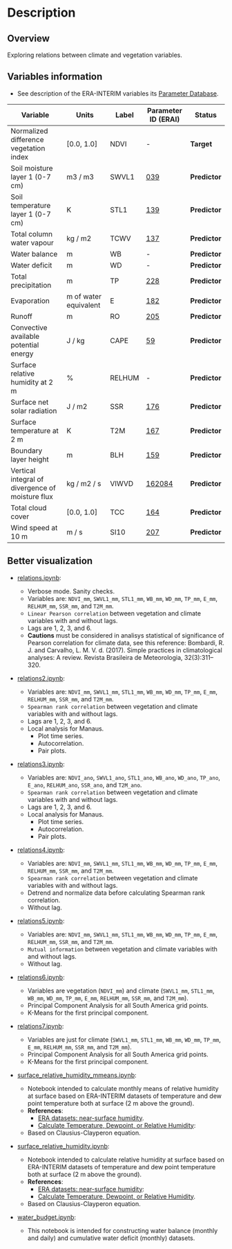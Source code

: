 # Description

## Overview

Exploring relations between climate and vegetation variables.

## Variables information

- See description of the ERA-INTERIM variables its [Parameter Database](https://apps.ecmwf.int/codes/grib/param-db).
 
| Variable | Units | Label | Parameter ID (ERAI) | Status |
| --- | --- | --- | --- | --- |
| Normalized difference vegetation index | [0.0, 1.0] | NDVI | - | **Target** |
| Soil moisture layer 1 (0-7 cm) | m3 / m3 | SWVL1 | [039](https://apps.ecmwf.int/codes/grib/param-db?id=39) | **Predictor** |
| Soil temperature layer 1 (0-7 cm) | K | STL1 | [139](https://apps.ecmwf.int/codes/grib/param-db?id=139) | **Predictor** |
| Total column water vapour | kg / m2 | TCWV | [137](https://apps.ecmwf.int/codes/grib/param-db?id=137) | **Predictor** |
| Water balance | m | WB | - | **Predictor** |
| Water deficit | m | WD | - | **Predictor** |
| Total precipitation | m | TP | [228](https://apps.ecmwf.int/codes/grib/param-db?id=228) | **Predictor** |
| Evaporation | m of water equivalent | E | [182](https://apps.ecmwf.int/codes/grib/param-db?id=182) | **Predictor** |
| Runoff | m | RO | [205](https://apps.ecmwf.int/codes/grib/param-db?id=205) | **Predictor** |
| Convective available potential energy | J / kg | CAPE | [59](https://apps.ecmwf.int/codes/grib/param-db?id=59) | **Predictor** |
| Surface relative humidity at 2 m | % | RELHUM | - | **Predictor** |
| Surface net solar radiation | J / m2 | SSR | [176](https://apps.ecmwf.int/codes/grib/param-db?id=176) | **Predictor** |
| Surface temperature at 2 m | K | T2M | [167](https://apps.ecmwf.int/codes/grib/param-db?id=167) | **Predictor** |
| Boundary layer height | m | BLH | [159](https://apps.ecmwf.int/codes/grib/param-db?id=159) | **Predictor** |
| Vertical integral of divergence of moisture flux | kg / m2 / s| VIWVD | [162084](https://apps.ecmwf.int/codes/grib/param-db?id=162084) | **Predictor** |
| Total cloud cover | [0.0, 1.0] | TCC | [164](https://apps.ecmwf.int/codes/grib/param-db?id=164) | **Predictor** |
| Wind speed at 10 m | m / s| SI10 | [207](https://apps.ecmwf.int/codes/grib/param-db?id=207) | **Predictor** |

## Better visualization


- [relations.ipynb](https://nbviewer.jupyter.org/github/SandroAlex/phd/blob/master/notebooks/multiple_variables/relations.ipynb?flush_cache=true): 
    - Verbose mode. Sanity checks.
    - Variables are: `NDVI_mm`, `SWVL1_mm`, `STL1_mm`, `WB_mm`, `WD_mm`, `TP_mm`, `E_mm`, `RELHUM_mm`, `SSR_mm`, and `T2M_mm`.
    - `Linear Pearson correlation` between vegetation and climate variables with and without lags.
    - Lags are 1, 2, 3, and 6.
    - **Cautions** must be considered in analisys statistical of significance of Pearson correlation for climate data, see this reference: Bombardi, R. J. and Carvalho, L. M. V. d. (2017). Simple practices in climatological analyses: A review. Revista Brasileira de Meteorologia, 32(3):311–320.


- [relations2.ipynb](https://nbviewer.jupyter.org/github/SandroAlex/phd/blob/master/notebooks/multiple_variables/relations2.ipynb?flush_cache=true): 
    - Variables are: `NDVI_mm`, `SWVL1_mm`, `STL1_mm`, `WB_mm`, `WD_mm`, `TP_mm`, `E_mm`, `RELHUM_mm`, `SSR_mm`, and `T2M_mm`.
    - `Spearman rank correlation` between vegetation and climate variables with and without lags.
    - Lags are 1, 2, 3, and 6.
    - Local analysis for Manaus.
        - Plot time series.
        - Autocorrelation.
        - Pair plots.


- [relations3.ipynb](https://nbviewer.jupyter.org/github/SandroAlex/phd/blob/master/notebooks/multiple_variables/relations3.ipynb?flush_cache=true): 
    - Variables are: `NDVI_ano`, `SWVL1_ano`, `STL1_ano`, `WB_ano`, `WD_ano`, `TP_ano`, `E_ano`, `RELHUM_ano`, `SSR_ano`, and `T2M_ano`.
    - `Spearman rank correlation` between vegetation and climate variables with and without lags.
    - Lags are 1, 2, 3, and 6.
    - Local analysis for Manaus.
        - Plot time series.
        - Autocorrelation.
        - Pair plots.


- [relations4.ipynb](https://nbviewer.jupyter.org/github/SandroAlex/phd/blob/master/notebooks/multiple_variables/relations4.ipynb?flush_cache=true): 
    - Variables are: `NDVI_mm`, `SWVL1_mm`, `STL1_mm`, `WB_mm`, `WD_mm`, `TP_mm`, `E_mm`, `RELHUM_mm`, `SSR_mm`, and `T2M_mm`.
    - `Spearman rank correlation` between vegetation and climate variables with and without lags.
    - Detrend and normalize data before calculating Spearman rank correlation.
    - Without lag.


- [relations5.ipynb](https://nbviewer.jupyter.org/github/SandroAlex/phd/blob/master/notebooks/multiple_variables/relations5.ipynb?flush_cache=true): 
    - Variables are: `NDVI_mm`, `SWVL1_mm`, `STL1_mm`, `WB_mm`, `WD_mm`, `TP_mm`, `E_mm`, `RELHUM_mm`, `SSR_mm`, and `T2M_mm`.
    - `Mutual information` between vegetation and climate variables with and without lags.
    - Without lag.


- [relations6.ipynb](https://nbviewer.jupyter.org/github/SandroAlex/phd/blob/master/notebooks/multiple_variables/relations6.ipynb?flush_cache=true):
    - Variables are vegetation (`NDVI_mm`) and climate (`SWVL1_mm`, `STL1_mm`, `WB_mm`, `WD_mm`, `TP_mm`, `E_mm`, `RELHUM_mm`, `SSR_mm`, and `T2M_mm`).
    - Principal Component Analysis for all South America grid points.
    - K-Means for the first principal component.


- [relations7.ipynb](https://nbviewer.jupyter.org/github/SandroAlex/phd/blob/master/notebooks/multiple_variables/relations7.ipynb?flush_cache=true):
    - Variables are just for climate (`SWVL1_mm`, `STL1_mm`, `WB_mm`, `WD_mm`, `TP_mm`, `E_mm`, `RELHUM_mm`, `SSR_mm`, and `T2M_mm`).
    - Principal Component Analysis for all South America grid points.
    - K-Means for the first principal component.


- [surface_relative_humidity_mmeans.ipynb](https://nbviewer.jupyter.org/github/SandroAlex/phd/blob/master/notebooks/multiple_variables/surface_relative_humidity_mmeans.ipynb?flush_cache=true):
    - Notebook intended to calculate monthly means of relative humidity at surface based on ERA-INTERIM datasets of temperature and dew point temperature both at surface (2 m above the ground).
    - **References**:
        - [ERA datasets: near-surface humidity](https://confluence.ecmwf.int/display/CKB/ERA+datasets%3A+near-surface+humidity).
        - [Calculate Temperature, Dewpoint, or Relative Humidity](http://andrew.rsmas.miami.edu/bmcnoldy/Humidity.html):
    - Based on Clausius-Clayperon equation.


- [surface_relative_humidity.ipynb](https://nbviewer.jupyter.org/github/SandroAlex/phd/blob/master/notebooks/multiple_variables/surface_relative_humidity.ipynb?flush_cache=true):
    - Notebook intended to calculate relative humidity at surface based on ERA-INTERIM datasets of temperature and dew point temperature both at surface (2 m above the ground).
    - **References**:
        - [ERA datasets: near-surface humidity](https://confluence.ecmwf.int/display/CKB/ERA+datasets%3A+near-surface+humidity):
        - [Calculate Temperature, Dewpoint, or Relative Humidity](http://andrew.rsmas.miami.edu/bmcnoldy/Humidity.html).
    - Based on Clausius-Clayperon equation.


- [water_budget.ipynb](https://nbviewer.jupyter.org/github/SandroAlex/phd/blob/master/notebooks/multiple_variables/water_budget.ipynb?flush_cache=true):
    - This notebook is intended for constructing water balance (monthly and daily) and cumulative water deficit (monthly) datasets.
